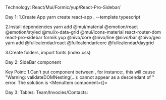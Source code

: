 Technology:
React/Mui/Formic/yup/React-Pro-Sidebar/

Day 1:
1.Create App
yarn create react-app . --template typescript

2.Install dependencies
yarn add @mui/material @emotion/react @emotion/styled @mui/x-data-grid @mui/icons-material react-router-dom react-pro-sidebar formik yup @nivo/core @nivo/line @nivo/bar @nivo/geo
yarn add @fullcalendar/react @fullcalendar/core @fullcalendar/daygrid

3.Create folders, import fonts (index.css)

Day 2:
SideBar component

Key Point:
1.Can't put <Link/> component between <MenuItem></MenuItem>, for instance:<MenuItem><Link/></MenuItem>, this will cause "Warning: validateDOMNesting(…): <a> cannot appear as a descendant of <a>" error. The solution is <MenuItem component={<Link to={to} />}></MenuItem>

Day 3:
Tables:
Team/Invocies/Contacts:
